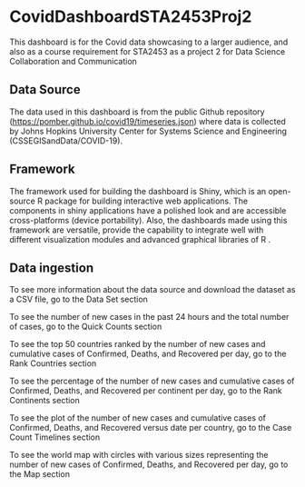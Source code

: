 # CovidDashboardSTA2453Proj2
This dashboard is for the Covid data showcasing to a larger audience, and also as a course requirement for STA2453 as a project 2 for Data Science Collaboration and Communication
## Data Source
The data used in this dashboard is from the public Github repository (https://pomber.github.io/covid19/timeseries.json) where data is collected by Johns Hopkins University Center for Systems Science and Engineering (CSSEGISandData/COVID-19).
## Framework
The framework used for building the dashboard is Shiny, which is an open-source R package for building interactive web applications. The components in shiny applications have a polished look and are accessible cross-platforms (device portability). Also, the dashboards made using this framework are versatile, provide the capability to integrate well with different visualization modules and advanced graphical libraries of R .
## Data ingestion
To see more information about the data source and download the dataset as a CSV file, go to the Data Set section

To see the number of new cases in the past 24 hours and the total number of cases, go to the Quick Counts section

To see the top 50 countries ranked by the number of new cases and cumulative cases of Confirmed, Deaths, and Recovered per day, go to the Rank Countries section

To see the percentage of the number of new cases and cumulative cases of Confirmed, Deaths, and Recovered per continent per day, go to the Rank Continents section

To see the plot of the number of new cases and cumulative cases of Confirmed, Deaths, and Recovered versus date per country, go to the Case Count Timelines section

To see the world map with circles with various sizes representing the number of new cases of Confirmed, Deaths, and Recovered per day, go to the Map section
